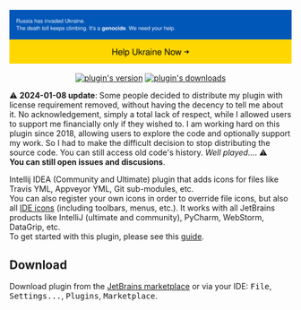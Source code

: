 [![Stand With Ukraine](https://raw.githubusercontent.com/vshymanskyy/StandWithUkraine/main/banner2-direct.svg)](https://vshymanskyy.github.io/StandWithUkraine/)

<p align="center">
    <a href="https://plugins.jetbrains.com/plugin/11058-extra-icons"><img alt="plugin's version" src="https://img.shields.io/jetbrains/plugin/v/11058-extra-icons.svg"/></a>
    <a href="https://plugins.jetbrains.com/plugin/11058-extra-icons"><img alt="plugin's downloads" src="https://img.shields.io/jetbrains/plugin/d/11058-extra-icons.svg"/></a>
</p>

:warning: **2024-01-08 update**: Some people decided to distribute my plugin with license requirement removed, without having the decency to tell me about it. No acknowledgement, simply a total lack of respect, while I allowed users to support me financially only if they wished to. I am working hard on this plugin since 2018, allowing users to explore the code and optionally support my work. So I had to make the difficult decision to stop distributing the source code. You can still access old code's history. *Well played...*. :warning:  
**You can still open issues and discusions**.

Intellij IDEA (Community and Ultimate) plugin that adds icons for files like Travis YML, Appveyor YML, Git sub-modules, etc.  
You can also register your own icons in order to override file icons, but also all [IDE icons](https://jetbrains.design/intellij/resources/icons_list/) (including toolbars, menus, etc.). It works with all JetBrains products like IntelliJ (ultimate and community), PyCharm, WebStorm, DataGrip, etc.  
To get started with this plugin, please see this [guide](docs/GET_STARTED.md).

## Download

Download plugin from the [JetBrains marketplace](https://plugins.jetbrains.com/plugin/11058-extra-icons) or via your IDE: <kbd>File</kbd>, <kbd>Settings...</kbd>, <kbd>Plugins</kbd>, <kbd>Marketplace</kbd>.
